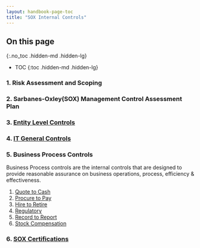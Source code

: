 ```yaml
---
layout: handbook-page-toc
title: "SOX Internal Controls"
---
```


## On this page
{:.no_toc .hidden-md .hidden-lg}

- TOC
{:toc .hidden-md .hidden-lg}


### 1. Risk Assessment and Scoping

### 2. Sarbanes-Oxley(SOX) Management Control Assessment Plan

### 3. [Entity Level Controls](/handbook/finance/sox-internal-controls/entity-level-controls/)

### 4. [IT General Controls](/handbook/engineering/security/security-assurance/security-compliance/ITGC/)

### 5. Business Process Controls

Business Process controls are the internal controls that are designed to provide reasonable assurance on business operations, process, efficiency & effectiveness. 


1. [Quote to Cash](/handbook/finance/sox-internal-controls/quote-to-cash/) 
1. [Procure to Pay](/handbook/finance/sox-internal-controls/procure-to-pay/)
1. [Hire to Retire](/handbook/finance/sox-internal-controls/hire-to-retire/)
1. [Regulatory](/handbook/finance/sox-internal-controls/regulatory/)
1. [Record to Report](/handbook/finance/sox-internal-controls/record-to-report/)
1. [Stock Compensation](/handbook/finance/sox-internal-controls/stock-compensation/)

### 6. [SOX Certifications](/handbook/finance/sox-internal-controls/sox-certifications/)
